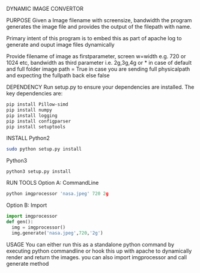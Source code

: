 DYNAMIC IMAGE CONVERTOR

PURPOSE
Given a Image filename with screensize, bandwidth the program generates the image file and provides the output of the filepath with name.

Primary intent of this program is to embed this as part of apache log to generate and ouput image files dynamically

Provide filename of image as firstparameter, screen w=width e.g. 720 or 1024 etc, bandwidth as third parameter i.e. 2g,3g,4g or * in case of default and full folder image path = True in case you are sending full physicalpath and expecting the fullpath back else false

DEPENDENCY
Run setup.py to ensure your dependencies are installed. The key dependencies are:
```bash
pip install Pillow-simd
pip install numpy
pip install logging
pip install configparser
pip install setuptools
```
INSTALL
Python2
```bash
sudo python setup.py install 
```
Python3
```
python3 setup.py install
```

RUN TOOLS
Option A: CommandLine
```python
python imgprocessor 'nasa.jpeg' 720 2g
```
Option B: Import
```python
import imgprocessor
def gen():
  img = imgprocessor()
  img.generate('nasa.jpeg',720,'2g')
```


USAGE
You can either run this as a standalone python command by executing python commandline or hook this up with apache to dynamically render
and return the images. you can also import imgprocessor and call generate method

